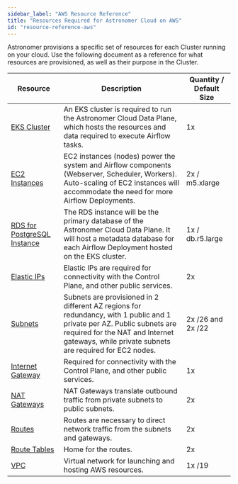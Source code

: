 ```yaml
---
sidebar_label: "AWS Resource Reference"
title: "Resources Required for Astronomer Cloud on AWS"
id: "resource-reference-aws"
---
```


Astronomer provisions a specific set of resources for each Cluster running on your cloud. Use the following document as a reference for what resources are provisioned, as well as their purpose in the Cluster.

| Resource                                                                                             | Description                                                                                                                                                                                                                     | Quantity / Default Size |
| ---------------------------------------------------------------------------------------------------- | ------------------------------------------------------------------------------------------------------------------------------------------------------------------------------------------------------------------------------- | ----------------------- |
| [EKS Cluster](https://aws.amazon.com/eks)                                                            | An EKS cluster is required to run the Astronomer Cloud Data Plane, which hosts the resources and data required to execute Airflow tasks.                                                                                        | 1x                      |
| [EC2 Instances](https://aws.amazon.com/ec2/instance-types/)                                          | EC2 instances (nodes) power the system and Airflow components (Webserver, Scheduler, Workers). Auto-scaling of EC2 instances will accommodate the need for more Airflow Deployments.                                            | 2x / m5.xlarge          |
| [RDS for PostgreSQL Instance](https://aws.amazon.com/rds/)                                           | The RDS instance will be the primary database of the Astronomer Cloud Data Plane. It will host a metadata database for each Airflow Deployment hosted on the EKS cluster.                                                       | 1x / db.r5.large        |
| [Elastic IPs](https://docs.aws.amazon.com/AWSEC2/latest/UserGuide/elastic-ip-addresses-eip.html)     | Elastic IPs are required for connectivity with the Control Plane, and other public services.                                                                                                                                    | 2x                      |
| [Subnets](https://docs.aws.amazon.com/vpc/latest/userguide/VPC_Subnets.html)                         | Subnets are provisioned in 2 different AZ regions for redundancy, with 1 public and 1 private per AZ. Public subnets are required for the NAT and Internet gateways, while private subnets are required for EC2 nodes.          | 2x /26 and 2x /22       |
| [Internet Gateway](https://docs.aws.amazon.com/vpc/latest/userguide/VPC_Internet_Gateway.html)       | Required for connectivity with the Control Plane, and other public services.                                                                                                                                                    | 1x                      |
| [NAT Gateways](https://docs.aws.amazon.com/vpc/latest/userguide/vpc-nat-gateway.html)                | NAT Gateways translate outbound traffic from private subnets to public subnets.                                                                                                                                                 | 2x                      |
| [Routes](https://docs.aws.amazon.com/vpc/latest/userguide/VPC_Route_Tables.html#route-table-routes)  | Routes are necessary to direct network traffic from the subnets and gateways.                                                                                                                                                   | 2x                      |
| [Route Tables](https://docs.aws.amazon.com/vpc/latest/userguide/VPC_Route_Tables.html)               | Home for the routes.                                                                                                                                                                                                            | 2x                      |
| [VPC](https://docs.aws.amazon.com/vpc/latest/userguide/what-is-amazon-vpc.html)                      | Virtual network for launching and hosting AWS resources.                                                                                                                                                                        | 1x /19                  |
